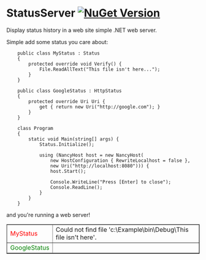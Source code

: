 StatusServer  [![NuGet Version](http://img.shields.io/nuget/v/StatusServer.svg?style=flat)](https://www.nuget.org/packages/StatusServer/)
============

Display status history in a web site simple .NET web server.

Simple add some status you care about:


```
	public class MyStatus : Status
	{
		protected override void Verify() {
			File.ReadAllText("This file isn't here...");
		}
	}

	public class GoogleStatus : HttpStatus
	{
		protected override Uri Uri {
			get { return new Uri("http://google.com"); }
		}
	}
	
	class Program
	{
		static void Main(string[] args) {
			Status.Initialize();

			using (NancyHost host = new NancyHost(
				new HostConfiguration { RewriteLocalhost = false },
				new Uri("http://localhost:8080"))) {
				host.Start();

				Console.WriteLine("Press [Enter] to close");
				Console.ReadLine();
			}
		}
	}
```

and you're running a web server!

<table border="1">
  <tr>
    <td><span style="color:red">MyStatus</span></td>
    <td>Could not find file &#39;c:\Example\bin\Debug\This file isn&#39;t here&#39;.</td>
  </tr>
  <tr>
    <td><span style="color:green">GoogleStatus</span></td>
    <td></td>
  </tr>
</table>


